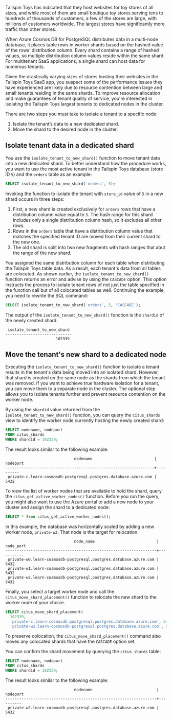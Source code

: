 Tailspin Toys has indicated that they host websites for toy stores of all sizes, and while most of them are small boutique toy stores serving tens to hundreds of thousands of customers, a few of the stores are large, with millions of customers worldwide. The largest stores have significantly more traffic than other stores.

When Azure Cosmos DB for PostgreSQL distributes data in a multi-node database, it places table rows in worker shards based on the hashed value of the rows’ distribution column. Every shard contains a range of hashed values, so multiple distribution column values reside within the same shard. For multitenant SaaS applications, a single shard can host data for numerous tenants.

Given the drastically varying sizes of stores hosting their websites in the Tailspin Toys SaaS app, you suspect some of the performance issues they have experienced are likely due to resource contention between large and small tenants residing in the same shards. To improve resource allocation and make guarantees of tenant quality of service, you're interested in isolating the Tailspin Toys largest tenants to dedicated nodes in the cluster.

There are two steps you must take to isolate a tenant to a specific node:

1. Isolate the tenant’s data to a new dedicated shard.
1. Move the shard to the desired node in the cluster.

## Isolate tenant data in a dedicated shard

You use the `isolate_tenant_to_new_shard()` function to move tenant data into a new dedicated shard. To better understand how the procedure works, you want to use the most active tenant in the Tailspin Toys database (store ID `5`) and the `orders` table as an example:

```sql
SELECT isolate_tenant_to_new_shard('orders', 5);
```

Invoking the function to isolate the tenant with `store_id` value of `5` in a new shard occurs in three steps:

1. First, a new shard is created exclusively for `orders` rows that have a distribution column value equal to `5`. The hash range for this shard includes only a single distribution column hash, so it excludes all other rows.
1. Rows in the `orders` table that have a distribution column value that matches the specified tenant ID are moved from their current shard to the new one.
1. The old shard is split into two new fragments with hash ranges that abut the range of the new shard.

You assigned the same distribution column for each table when distributing the Tailspin Toys table data. As a result, each tenant's data from all tables are colocated. As shown earlier, the `isolate_tenant_to_new_chard()` function returns an error and advise by using the `CASCADE` option. This option instructs the process to isolate tenant rows of not just the table specified in the function call but of all colocated tables as well. Continuing the example, you need to rewrite the SQL command:

```sql
SELECT isolate_tenant_to_new_shard('orders', 5, 'CASCADE');
```

The output of the `isolate_tenant_to_new_shard()` function is the `shardid` of the newly created shard.

```text
 isolate_tenant_to_new_shard 
-----------------------------
                      102339
```

## Move the tenant's new shard to a dedicated node

Executing the `isolate_tenant_to_new_shard()` function to isolate a tenant results in the tenant's data being moved into an isolated shard. However, that shard is created on the same node as the shards from which the tenant was removed. If you want to achieve true hardware isolation for a tenant, you can move them to a separate node in the cluster. The optional step allows you to isolate tenants further and prevent resource contention on the worker node.

By using the `shardid` value returned from the `isolate_tenant_to_new_shard()` function, you can query the `citus_shards` view to identify the worker node currently hosting the newly created shard:

```sql
SELECT nodename, nodeport
FROM citus_shards
WHERE shardid = 102339;
```

The result looks similar to the following example:

```text
                              nodename                           | nodeport 
-----------------------------------------------------------------+----------
 private-c.learn-cosmosdb-postgresql.postgres.database.azure.com |     5432
```

To view the list of worker nodes that are available to hold the shard, query the `citus_get_active_worker_nodes()` function. Before you run the query, you might also want to use the Azure portal to add a new node to your cluster and assign the shard to a dedicated node:

```sql
SELECT * from citus_get_active_worker_nodes();
```

In this example, the database was horizontally scaled by adding a new worker node, `private-w2`. That node is the target for relocation.

```text
                              node_name                           | node_port 
------------------------------------------------------------------+-----------
 private-w0.learn-cosmosdb-postgresql.postgres.database.azure.com |      5432
 private-w1.learn-cosmosdb-postgresql.postgres.database.azure.com |      5432
 private-w2.learn-cosmosdb-postgresql.postgres.database.azure.com |      5432
```

Finally, you select a target worker node and call the `citus_move_shard_placement()` function to relocate the new shard to the worker node of your choice.

```sql
SELECT citus_move_shard_placement(
  102339,
  'private-c.learn-cosmosdb-postgresql.postgres.database.azure.com', 5432,
  'private-w2.learn-cosmosdb-postgresql.postgres.database.azure.com', 5432);
```

To preserve colocation, the `citus_move_shard_placement()` command also moves any colocated shards that have the `CASCADE` option set.

You can confirm the shard movement by querying the `citus_shards` table:

```sql
SELECT nodename, nodeport
FROM citus_shards
WHERE shardid = 102339;
```

The result looks similar to the following example:

```text
                              nodename                            | nodeport 
------------------------------------------------------------------+----------
 private-w2.learn-cosmosdb-postgresql.postgres.database.azure.com |     5432
```
